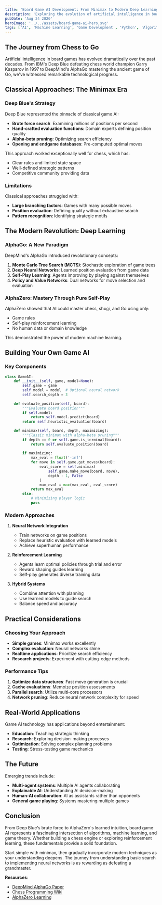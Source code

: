 ```yaml
---
title: 'Board Game AI Development: From Minimax to Modern Deep Learning'
description: 'Exploring the evolution of artificial intelligence in board games, from classical algorithms to modern machine learning approaches'
pubDate: 'Aug 24 2020'
heroImage: '../../assets/board-game-ai-hero.svg'
tags: ['AI', 'Machine Learning', 'Game Development', 'Python', 'Algorithms']
---
```


## The Journey from Chess to Go

Artificial intelligence in board games has evolved dramatically over the past decades. From IBM's Deep Blue defeating chess world champion Garry Kasparov in 1997 to DeepMind's AlphaGo mastering the ancient game of Go, we've witnessed remarkable technological progress.

## Classical Approaches: The Minimax Era

### Deep Blue's Strategy

Deep Blue represented the pinnacle of classical game AI:

- **Brute force search**: Examining millions of positions per second
- **Hand-crafted evaluation functions**: Domain experts defining position quality
- **Alpha-beta pruning**: Optimizing search efficiency
- **Opening and endgame databases**: Pre-computed optimal moves

This approach worked exceptionally well for chess, which has:
- Clear rules and limited state space
- Well-defined strategic patterns
- Competitive community providing data

### Limitations

Classical approaches struggled with:
- **Large branching factors**: Games with many possible moves
- **Position evaluation**: Defining quality without exhaustive search
- **Pattern recognition**: Identifying strategic motifs

## The Modern Revolution: Deep Learning

### AlphaGo: A New Paradigm

DeepMind's AlphaGo introduced revolutionary concepts:

1. **Monte Carlo Tree Search (MCTS)**: Stochastic exploration of game trees
2. **Deep Neural Networks**: Learned position evaluation from game data
3. **Self-Play Learning**: Agents improving by playing against themselves
4. **Policy and Value Networks**: Dual networks for move selection and evaluation

### AlphaZero: Mastery Through Pure Self-Play

AlphaZero showed that AI could master chess, shogi, and Go using only:
- Game rules
- Self-play reinforcement learning
- No human data or domain knowledge

This demonstrated the power of modern machine learning.

## Building Your Own Game AI

### Key Components

```python
class GameAI:
    def __init__(self, game, model=None):
        self.game = game
        self.model = model  # Optional neural network
        self.search_depth = 3
    
    def evaluate_position(self, board):
        """Evaluate board position"""
        if self.model:
            return self.model.predict(board)
        return self.heuristic_evaluation(board)
    
    def minimax(self, board, depth, maximizing):
        """Classic minimax with alpha-beta pruning"""
        if depth == 0 or self.game.is_terminal(board):
            return self.evaluate_position(board)
        
        if maximizing:
            max_eval = float('-inf')
            for move in self.game.get_moves(board):
                eval_score = self.minimax(
                    self.game.make_move(board, move),
                    depth - 1, False
                )
                max_eval = max(max_eval, eval_score)
            return max_eval
        else:
            # Minimizing player logic
            pass
```

### Modern Approaches

1. **Neural Network Integration**
   - Train networks on game positions
   - Replace heuristic evaluation with learned models
   - Achieve superhuman performance

2. **Reinforcement Learning**
   - Agents learn optimal policies through trial and error
   - Reward shaping guides learning
   - Self-play generates diverse training data

3. **Hybrid Systems**
   - Combine attention with planning
   - Use learned models to guide search
   - Balance speed and accuracy

## Practical Considerations

### Choosing Your Approach

- **Simple games**: Minimax works excellently
- **Complex evaluation**: Neural networks shine
- **Realtime applications**: Prioritize search efficiency
- **Research projects**: Experiment with cutting-edge methods

### Performance Tips

1. **Optimize data structures**: Fast move generation is crucial
2. **Cache evaluations**: Memoize position assessments
3. **Parallel search**: Utilize multi-core processors
4. **Network pruning**: Reduce neural network complexity for speed

## Real-World Applications

Game AI technology has applications beyond entertainment:

- **Education**: Teaching strategic thinking
- **Research**: Exploring decision-making processes
- **Optimization**: Solving complex planning problems
- **Testing**: Stress-testing game mechanics

## The Future

Emerging trends include:

- **Multi-agent systems**: Multiple AI agents collaborating
- **Explainable AI**: Understanding AI decision-making
- **Human-AI collaboration**: AI as assistants rather than opponents
- **General game playing**: Systems mastering multiple games

## Conclusion

From Deep Blue's brute force to AlphaZero's learned intuition, board game AI represents a fascinating intersection of algorithms, machine learning, and game theory. Whether building a chess engine or exploring reinforcement learning, these fundamentals provide a solid foundation.

Start simple with minimax, then gradually incorporate modern techniques as your understanding deepens. The journey from understanding basic search to implementing neural networks is as rewarding as defeating a grandmaster.

**Resources**:
- [DeepMind AlphaGo Paper](https://www.nature.com/articles/nature16961)
- [Chess Programming Wiki](https://www.chessprogramming.org/)
- [AlphaZero Learning](https://arxiv.org/abs/1712.01815)